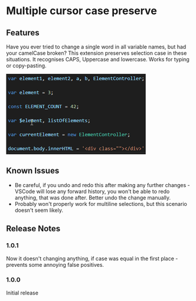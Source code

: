 # Multiple cursor case preserve

## Features
Have you ever tried to change a single word in all variable names, but had your camelCase broken? This extension preserves selection case in these situations. It recognises CAPS, Uppercase and lowercase. Works for typing or copy-pasting.

![Example](images/Example.gif)

## Known Issues

 - Be careful, if you undo and redo this after making any further changes - VSCode will lose any forward history, you won't be able to redo anything, that was done after. Better undo the change manually.
 - Probably won't properly work for multiline selections, but this scenario doesn't seem likely.

## Release Notes

### 1.0.1

Now it doesn't changing anything, if case was equal in the first place - prevents some annoying false positives.

### 1.0.0

Initial release
